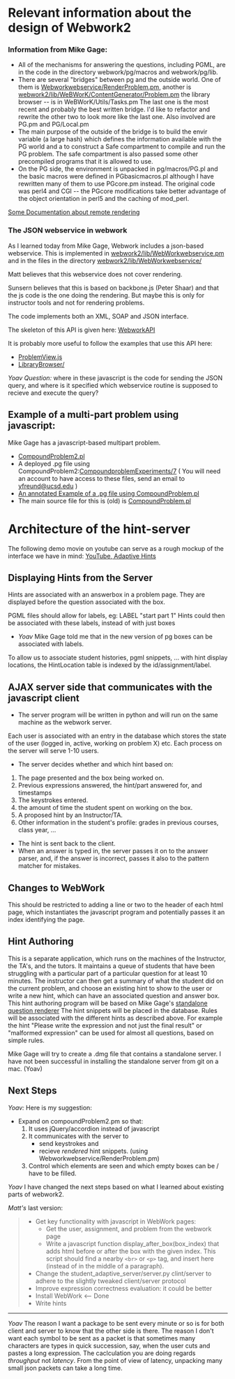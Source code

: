 Relevant information about the design of Webwork2
=================================================
### Information from Mike Gage:

* All of the mechanisms for answering the questions, including PGML, are
in the code in the directory webwork/pg/macros and webwork/pg/lib.
* There are several "bridges" between pg and the outside
world.  One of them is [Webworkwebservice/RenderProblem.pm](https://github.com/openwebwork/webwork2/blob/master/lib/WebworkWebservice/RenderProblem.pm), another is
[webwork2/lib/WeBWorK/ContentGenerator/Problem.pm](https://github.com/openwebwork/webwork2/blob/master/lib/WeBWorK/ContentGenerator/Problem.pm)
the library browser -- is in WeBWorK/Utils/Tasks.pm
The last one is the most recent and probably the best written bridge.
I'd like to refactor and rewrite the other two to look more like the
last one.  Also involved are PG.pm and PG/Local.pm
* The main purpose of the outside of the bridge is to build the envir
variable (a large hash) which defines the information available with
the PG world and a to construct a Safe compartment to compile and run
the PG problem. The safe compartment is also passed some other
precompiled programs that it is allowed to use.
* On the PG side, the environment is unpacked in pg/macros/PG.pl and
the basic macros were defined in PGbasicmacros.pl although I have
rewritten many of them to use PGcore.pm instead.  The original code
was perl4 and CGI -- the PGcore modifications take better advantage of
the object orientation in perl5 and the caching of mod_perl.

[Some Documentation about remote rendering](http://webwork.maa.org/wiki/MikeRemoteRendering)

### The JSON webservice in webwork
As I learned today from Mike Gage, Webwork includes a json-based
webservice. This is implemented in
[webwork2/lib/WebWorkwebservice.pm](https://github.com/openwebwork/webwork2/blob/master/lib/WebworkWebservice.pm) and in the files in the directory  [webwork2/lib/WebWorkwebservice/](https://github.com/openwebwork/webwork2/tree/master/lib/WebworkWebservice)

Matt believes that this webservice does not cover rendering.

Sunsern believes that this is based on backbone.js (Peter Shaar) and that the 
js code is the one doing the rendering.
But maybe this is only for instructor tools and not for rendering problems.

The code implements both an XML, SOAP and JSON interface.

The skeleton of this API is given here:
[WebworkAPI](https://github.com/whytheplatypus/WeBWorK-API)

It is probably more useful to follow the examples that use this API
here: 

* [ProblemView.js](https://github.com/openwebwork/webwork2/blob/develop/htdocs/js/lib/views/ProblemView.js)
* [LibraryBrowser/](https://github.com/openwebwork/webwork2/tree/master/htdocs/js/apps/LibraryBrowser)
  
*Yoav Question:* where in these javascript is the code for sending
 the JSON query, and where is it specified which webservice routine is
 supposed to recieve and execute the query?

## Example of a multi-part problem using javascript:

Mike Gage has a javascript-based multipart problem. 

* [CompoundProblem2.pl](https://github.com/openwebwork/pg/blob/develop/macros/compoundProblem2.pl)
* A deployed .pg file using
  CompoundProblem2:[CompoundproblemExperiments/7](http://webwork.cse.ucsd.edu/webwork2/CompoundProblems/compoundProblemExperiments/7)
  ( You will need an account to have access to these files, send an
  email to yfreund@ucsd.edu )
* [An annotated Example of a .pg file using CompoundProblem.pl](http://webwork.maa.org/wiki/CompoundProblems#.UgeXqGRATYY)
* The main source file for this is (old) is [CompoundProblem.pl](https://github.com/openwebwork/pg/blob/develop/macros/compoundProblem.pl)


Architecture of the hint-server
===============================

The following demo movie on youtube can serve as a rough mockup of the
interface we have in mind:
[YouTube, Adaptive Hints](http://www.youtube.com/watch?v=7KNzBAlh8L0)

## Displaying Hints from the Server
Hints are associated with an answerbox in a problem page.  They are
displayed before the question associated with the box.

PGML files should allow for labels, eg: LABEL "start part 1"
Hints could then be associated with these labels, instead of with just
boxes

* *Yoav* Mike Gage told me that in the new version of pg boxes can be
       associated with labels.

To allow us to associate student histories, pgml snippets, ... with
hint display locations, the HintLocation table is indexed by
the id/assignment/label.

## **AJAX** server side that communicates with the javascript client ##
* The server program will be written in python and will run on the same
machine as the webwork server.

Each user is associated with an entry in the database which stores the
state of the user (logged in, active, working on problem X) etc. Each
process on the server will serve 1-10 users.

* The server decides whether and which hint based on:
 1. The page presented and the box being worked on.
 2. Previous expressions answered, the hint/part answered for, and timestamps
 3. The keystrokes entered.
 4. the amount of time the student spent on working on the box.
 5. A proposed hint by an Instructor/TA.
 6. Other information in the student's profile: grades in previous courses, class year, ...
* The hint is sent back to the client.
* When an answer is typed in, the server passes it on to the answer
  parser, and, if the answer is incorrect, passes it also to the
  pattern matcher for mistakes.

## Changes to WebWork
This should be restricted to adding a line or two to the header of
each html page, which instantiates the javascript program and
potentially passes it an index identifying the page.

## Hint Authoring
This is a separate application, which runs on the
machines of the Instructor, the TA's, and the tutors. It maintains a
queue of students that have been struggling with a particular part of
a particular question for at least 10 minutes. The instructor can then
get a summary of what the student did on the current problem, and
choose an existing hint to show to the user or write a new hint, which
can have an associated question and answer box. This hint authoring
program will be based on Mike Gage's
[standalone question renderer](https://github.com/mgage/standalone-question-renderer.git)
The hint snippets will be placed in the database. Rules will be
associated with the different hints as described above. For example
the hint "Please write the expression and not just the final result"
or "malformed expression" can be used for almost all questions, based
on simple rules.

Mike Gage will try to create a .dmg file that contains a standalone
server. I have not been successful in installing the standalone server
from git on a mac. (Yoav)

## Next Steps
*Yoav:* Here is my suggestion:

* Expand on compoundProblem2.pm so that:
   1. It uses jQuery/accordion instead of javascript
   2. It communicates with the server to 
	  * send keystrokes and 
	  * recieve *rendered* hint snippets. (using Webworkwebservice/RenderProblem.pm)
   3. Control which elements are seen and which empty boxes can be / have
to be filled.

*Yoav* I have changed the next steps based on what I learned about
 existing parts of webwork2.

*Matt's* last version:
> * Get key functionality with javascript in WebWork pages: 
>     * Get the user, assignment, and problem from the webwork page
>     * Write a javascript function display_after_box(box_index) that adds html before or after the box with the given index.  This script should find a nearby `<br>` or `<p>` tag, and insert here (instead of in the middle of a paragraph).
> * Change the student_adaptive_server/server.py clint/server to adhere to the slightly tweaked client/server protocol
> * Improve expression correctness evaluation: it could be better
> * Install WebWork <-- Done
> * Write hints

* * * * * 

[^1]: It is an interesting question whether or not the student would
benefit from being limited to one box at a time. Might foster more
rigorous thinking or it might aggrevate the students. It might be
better to allow the students to have the hints be only for the benefit
of the student, not an added challenge. We probably should have
configuration parameters to control these options.

[^2]: Why should we send for every key entered, rather than
  faster/slower based on how fast the user is typing?  Using the JSON
  protocol we outlined, communication is still very light.  We'll need
  to profile to ensure computing answer correctness is fast- this is
  probably the greatest issue.  Too much space taken up, or too many
  entries in the answer history database?  Assuming 420 chars per
  minute, a user spends an average of 1 hour per day on WebWork, and
  200 users, this is 420*60*200 = 5M rows in the database.  Our db
  should have no problem handling this.  If we have some scaling issue
  later, we can always send or store less expressions.  We shouldn't
  prematurely optimize though.
  
  *Yoav* The reason I want a package to be sent every minute or so is
  for both client and server to know that the other side is there.
  The reason I don't want each symbol to be sent as a packet is that
  sometimes many characters are types in quick succession, say, when
  the user cuts and pastes a long expression. The caclculation you are
  doing regards *throughput* not *latency*. From the point of view of
  latency, unpacking many small json packets can take a long time.
